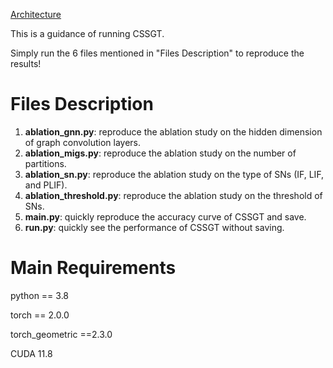 [Architecture](figs/CSSGT.pdf)

This is a guidance of running CSSGT.

Simply run the 6 files mentioned in "Files Description" to reproduce the results!

# Files Description

1. **ablation_gnn.py**: reproduce the ablation study on the hidden dimension of graph convolution layers.
2. **ablation_migs.py**: reproduce the ablation study on the number of partitions.
3. **ablation_sn.py**: reproduce the ablation study on the type of SNs (IF, LIF, and PLIF).
4. **ablation_threshold.py**: reproduce the ablation study on the threshold of SNs.
5. **main.py**: quickly reproduce the accuracy curve of CSSGT and save.
6. **run.py**: quickly see the performance of CSSGT without saving.

# Main Requirements

python == 3.8

torch == 2.0.0

torch_geometric ==2.3.0

CUDA 11.8
